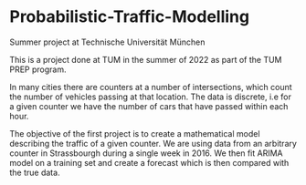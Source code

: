 # Probabilistic-Traffic-Modelling

Summer project at Technische Universität München

This is a project done at TUM in the summer of 2022 as part of the TUM PREP program.

In many cities there are counters at a number of intersections, which count the number of vehicles passing at that location. The data is discrete, i.e for a given counter we have the number of cars that have passed within each hour. 

The objective of the first project is to create a mathematical model describing the traffic of a given counter. We are using data from an arbitrary counter in Strassbourgh during a single week in 2016. We then fit ARIMA model on a training set and create a forecast which is then compared with the true data.
